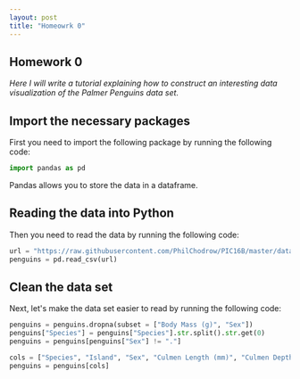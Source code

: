 ```yaml
---
layout: post
title: "Homeowrk 0"
---
```


## Homework 0

*Here I will write a tutorial explaining how to construct an interesting data visualization of the Palmer Penguins data set.*

## Import the necessary packages

First you need to import the following package by running the following code:

``` Python
import pandas as pd
```
Pandas allows you to store the data in a dataframe. 

## Reading the data into Python

Then you need to read the data by running the following code:

``` Python
url = "https://raw.githubusercontent.com/PhilChodrow/PIC16B/master/datasets/palmer_penguins.csv"
penguins = pd.read_csv(url)
```

## Clean the data set

Next, let's make the data set easier to read by running the following code:

``` Python
penguins = penguins.dropna(subset = ["Body Mass (g)", "Sex"])
penguins["Species"] = penguins["Species"].str.split().str.get(0)
penguins = penguins[penguins["Sex"] != "."]

cols = ["Species", "Island", "Sex", "Culmen Length (mm)", "Culmen Depth (mm)", "Flipper Length (mm)", "Body Mass (g)"]
penguins = penguins[cols]
```
